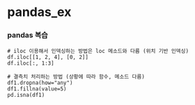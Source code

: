 # pandas_ex

### pandas 복습
```
# iloc 이용해서 인덱싱하는 방법은 loc 메소드와 다름 (위치 기반 인덱싱)
df.iloc[[1, 2, 4], [0, 2]]
df.iloc[:, 1:3]

# 결측치 처리하는 방법 (상황에 따라 함수, 메소드 다름)
df1.dropna(how="any")
df1.fillna(value=5)
pd.isna(df1)
```
